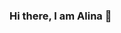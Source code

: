### Hi there, I am Alina 👋

<!--
**alinabodnar1/alinabodnar1** is a ✨ _special_ ✨ repository because its `README.md` (this file) appears on your GitHub profile.
<picture>
 <source media="(prefers-color-scheme: dark)" srcset="https://www.gov.il/BlobFolder/generalpage/she-codes/he/populations-integration_hi-tech_pictures-she-codes.jpg">
 <img alt="She codes" src="https://www.gov.il/BlobFolder/generalpage/she-codes/he/populations-integration_hi-tech_pictures-she-codes.jpg">
</picture>

Here are some ideas to get you started:

- 🔭 I’m currently working on creating react apps an test tasks in order to find a job.
- 🌱 I’m currently learning ...
- 👯 I’m looking to collaborate on ...
- 🤔 I’m looking for help with ...
- 💬 Ask me about ...
- 📫 How to reach me: ...
- 😄 Pronouns: ...
- ⚡ Fun fact: ...
-->
